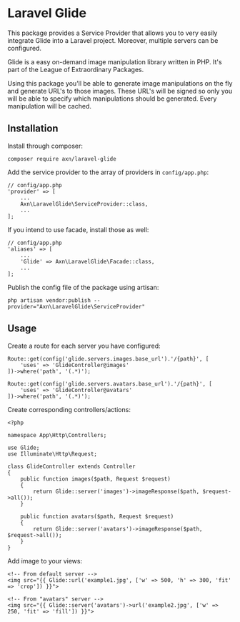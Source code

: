 Laravel Glide
=============

This package provides a Service Provider that allows you to very easily integrate Glide into a Laravel project.
Moreover, multiple servers can be configured.

Glide is a easy on-demand image manipulation library written in PHP. It's part of the League of Extraordinary Packages.

Using this package you'll be able to generate image manipulations on the fly and generate URL's to those images.
These URL's will be signed so only you will be able to specify which manipulations should be generated.
Every manipulation will be cached.

Installation
------------

Install through composer:

```
composer require axn/laravel-glide
```

Add the service provider to the array of providers in `config/app.php`:

```
// config/app.php
'provider' => [
    ...
    Axn\LaravelGlide\ServiceProvider::class,
    ...
];
```

If you intend to use facade, install those as well:

```
// config/app.php
'aliases' => [
    ...
    'Glide' => Axn\LaravelGlide\Facade::class,
    ...
];
```

Publish the config file of the package using artisan:

```
php artisan vendor:publish --provider="Axn\LaravelGlide\ServiceProvider"
```

Usage
-----

Create a route for each server you have configured:

```
Route::get(config('glide.servers.images.base_url').'/{path}', [
    'uses' => 'GlideController@images'
])->where('path', '(.*)');

Route::get(config('glide.servers.avatars.base_url').'/{path}', [
    'uses' => 'GlideController@avatars'
])->where('path', '(.*)');
```

Create corresponding controllers/actions:

```
<?php

namespace App\Http\Controllers;

use Glide;
use Illuminate\Http\Request;

class GlideController extends Controller
{
    public function images($path, Request $request)
    {
        return Glide::server('images')->imageResponse($path, $request->all());
    }

    public function avatars($path, Request $request)
    {
        return Glide::server('avatars')->imageResponse($path, $request->all());
    }
}
```

Add image to your views:

```
<!-- From default server -->
<img src="{{ Glide::url('example1.jpg', ['w' => 500, 'h' => 300, 'fit' => 'crop']) }}">

<!-- From "avatars" server -->
<img src="{{ Glide::server('avatars')->url('example2.jpg', ['w' => 250, 'fit' => 'fill']) }}">
```
